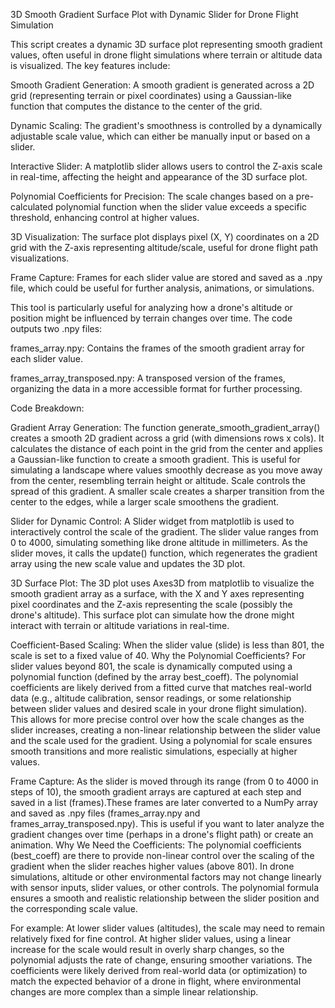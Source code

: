 3D Smooth Gradient Surface Plot with Dynamic Slider for Drone Flight Simulation

This script creates a dynamic 3D surface plot representing smooth gradient values, often useful in drone flight simulations where terrain or altitude data is visualized. The key features include:

Smooth Gradient Generation: A smooth gradient is generated across a 2D grid (representing terrain or pixel coordinates) using a Gaussian-like function that computes the distance to the center of the grid.

Dynamic Scaling: The gradient's smoothness is controlled by a dynamically adjustable scale value, which can either be manually input or based on a slider.

Interactive Slider: A matplotlib slider allows users to control the Z-axis scale in real-time, affecting the height and appearance of the 3D surface plot.

Polynomial Coefficients for Precision: The scale changes based on a pre-calculated polynomial function when the slider value exceeds a specific threshold, enhancing control at higher values.

3D Visualization: The surface plot displays pixel (X, Y) coordinates on a 2D grid with the Z-axis representing altitude/scale, useful for drone flight path visualizations.

Frame Capture: Frames for each slider value are stored and saved as a .npy file, which could be useful for further analysis, animations, or simulations.

This tool is particularly useful for analyzing how a drone's altitude or position might be influenced by terrain changes over time. The code outputs two .npy files:

frames_array.npy: Contains the frames of the smooth gradient array for each slider value.

frames_array_transposed.npy: A transposed version of the frames, organizing the data in a more accessible format for further processing.


Code Breakdown:

Gradient Array Generation: The function generate_smooth_gradient_array() creates a smooth 2D gradient across a grid (with dimensions rows x cols).
It calculates the distance of each point in the grid from the center and applies a Gaussian-like function to create a smooth gradient. This is useful for simulating a landscape where values smoothly decrease as you move away from the center, resembling terrain height or altitude. Scale controls the spread of this gradient. A smaller scale creates a sharper transition from the center to the edges, while a larger scale smoothens the gradient.

Slider for Dynamic Control: A Slider widget from matplotlib is used to interactively control the scale of the gradient. The slider value ranges from 0 to 4000, simulating something like drone altitude in millimeters. As the slider moves, it calls the update() function, which regenerates the gradient array using the new scale value and updates the 3D plot.

3D Surface Plot: The 3D plot uses Axes3D from matplotlib to visualize the smooth gradient array as a surface, with the X and Y axes representing pixel coordinates and the Z-axis representing the scale (possibly the drone's altitude). This surface plot can simulate how the drone might interact with terrain or altitude variations in real-time.

Coefficient-Based Scaling: When the slider value (slide) is less than 801, the scale is set to a fixed value of 40.
Why the Polynomial Coefficients?
For slider values beyond 801, the scale is dynamically computed using a polynomial function (defined by the array best_coeff). The polynomial coefficients are likely derived from a fitted curve that matches real-world data (e.g., altitude calibration, sensor readings, or some relationship between slider values and desired scale in your drone flight simulation). This allows for more precise control over how the scale changes as the slider increases, creating a non-linear relationship between the slider value and the scale used for the gradient. Using a polynomial for scale ensures smooth transitions and more realistic simulations, especially at higher values.

Frame Capture:
As the slider is moved through its range (from 0 to 4000 in steps of 10), the smooth gradient arrays are captured at each step and saved in a list (frames).These frames are later converted to a NumPy array and saved as .npy files (frames_array.npy and frames_array_transposed.npy). This is useful if you want to later analyze the gradient changes over time (perhaps in a drone's flight path) or create an animation.
Why We Need the Coefficients:
The polynomial coefficients (best_coeff) are there to provide non-linear control over the scaling of the gradient when the slider reaches higher values (above 801). In drone simulations, altitude or other environmental factors may not change linearly with sensor inputs, slider values, or other controls. The polynomial formula ensures a smooth and realistic relationship between the slider position and the corresponding scale value.

For example:
At lower slider values (altitudes), the scale may need to remain relatively fixed for fine control.
At higher slider values, using a linear increase for the scale would result in overly sharp changes, so the polynomial adjusts the rate of change, ensuring smoother variations.
The coefficients were likely derived from real-world data (or optimization) to match the expected behavior of a drone in flight, where environmental changes are more complex than a simple linear relationship.

